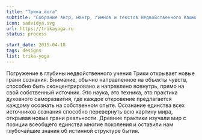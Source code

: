```yaml
---
title: "Трика йога"
subtitle: "Собрание янтр, мантр, гимнов и текстов Недвойственного Кашмирского шиваизма"
icon: sadvidya.svg
url: https://trikayoga.ru
status: process

start_date: 2015-04-18
tags: designs
list: trika-yoga
---
```


Погружение в глубины недвойственного учения Трики открывает новые грани сознания. Внимание, обычно направленное на объекты чувств, способно быть сконцентрировано и направлено вовнутрь, прямо на свой собственный источник. Это наука, это техника, это практика духовного саморазвития, где каждое откровение предлагается каждому осознать на собственном опыте. Осознание единства всех источников сознания способно перевернуть всю картину мира, открывая новые грани реальности. Древние практики изучали мир с позиции всеобщего единства многие поколения и оставили нам глубочайшие знания об истинной структуре бытия.
